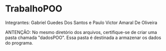 # TrabalhoPOO

Integrantes: Gabriel Guedes Dos Santos e Paulo Victor Amaral De Oliveira

ANTENÇÂO: No mesmo diretório dos arquivos, certifique-se de criar uma pasta chamada "dadosPOO". Essa pasta é destinada a armazenar os dados do programa.
